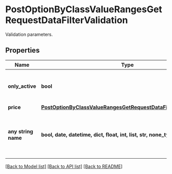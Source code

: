 # PostOptionByClassValueRangesGetRequestDataFilterValidation

Validation parameters.

## Properties
Name | Type | Description | Notes
------------ | ------------- | ------------- | -------------
**only_active** | **bool** | If &#x60;true&#x60;, only active notations will be returned. | [optional] 
**price** | [**PostOptionByClassValueRangesGetRequestDataFilterValidationPrice**](PostOptionByClassValueRangesGetRequestDataFilterValidationPrice.md) |  | [optional] 
**any string name** | **bool, date, datetime, dict, float, int, list, str, none_type** | any string name can be used but the value must be the correct type | [optional]

[[Back to Model list]](../README.md#documentation-for-models) [[Back to API list]](../README.md#documentation-for-api-endpoints) [[Back to README]](../README.md)


